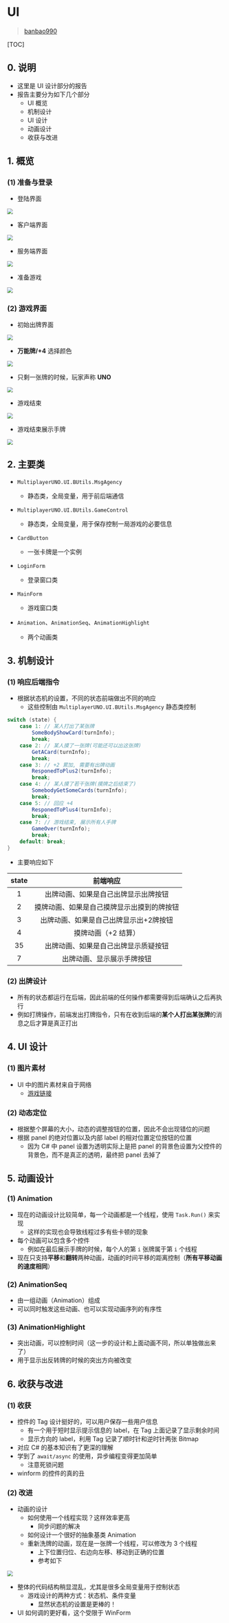 # UI

> [banbao990](https://github.com/banbao990)



[TOC]



## 0. 说明

+ 这里是 UI 设计部分的报告
+ 报告主要分为如下几个部分
    + UI 概览
    + 机制设计
    + UI 设计
    + 动画设计
    + 收获与改进



## 1. 概览

### (1) 准备与登录

+ 登陆界面

<img src="img/UI-LoginForm-ChoosePlayerKind.png" style="zoom:80%;" />

+ 客户端界面

<img src="img/UI-LoginForm-Client.png" style="zoom:80%;" />

+ 服务端界面

<img src="img/UI-LoginForm-Server.png" style="zoom:80%;" />

+ 准备游戏

<img src="img/UI-LoginForm-Ready.png" style="zoom:80%;" />



### (2) 游戏界面

+ 初始出牌界面

<img src="img/UI-Game-Start.png" style="zoom:80%;" />

+ **万能牌/+4** 选择颜色

<img src="img/UI-Game-ChooseColor.png" style="zoom:80%;" />

+ 只剩一张牌的时候，玩家声称 **UNO**

<img src="img/UI-Game-UNO.png" style="zoom:80%;" />

+ 游戏结束

<img src="img/UI-Game-GameOver.png" style="zoom:80%;" />

+ 游戏结束展示手牌

<img src="img/UI-Game-GameOverShowCards.png" style="zoom:80%;" />



## 2. 主要类

+  `MultiplayerUNO.UI.BUtils.MsgAgency`
    + 静态类，全局变量，用于前后端通信
+  `MultiplayerUNO.UI.BUtils.GameControl`
    + 静态类，全局变量，用于保存控制一局游戏的必要信息
+  `CardButton`
    +  一张卡牌是一个实例

+  `LoginForm`
    +  登录窗口类

+  `MainForm`
    +  游戏窗口类

+  `Animation`、`AnimationSeq`、`AnimationHighlight`
    +  两个动画类




## 3. 机制设计

### (1) 响应后端指令

+ 根据状态机的设置，不同的状态前端做出不同的响应
    + 这些控制由 `MultiplayerUNO.UI.BUtils.MsgAgency` 静态类控制

```c#
switch (state) {
    case 1: // 某人打出了某张牌
        SomeBodyShowCard(turnInfo);
        break;
    case 2: // 某人摸了一张牌(可能还可以出这张牌)
        GetACard(turnInfo);
        break;
    case 3: // +2 累加, 需要有出牌动画
        ResponedToPlus2(turnInfo);
        break;
    case 4: // 某人摸了若干张牌(摸牌之后结束了)
        SomebodyGetSomeCards(turnInfo);
        break;
    case 5: // 回应 +4
        ResponedToPlus4(turnInfo);
        break;
    case 7: // 游戏结束, 展示所有人手牌
        GameOver(turnInfo);
        break;
    default: break;
}
```

+ 主要响应如下

| state |                  前端响应                  |
| :---: | :----------------------------------------: |
|   1   |    出牌动画、如果是自己出牌显示出牌按钮    |
|   2   | 摸牌动画、如果是自己摸牌显示出摸到的牌按钮 |
|   3   |   出牌动画、如果是自己出牌显示出+2牌按钮   |
|   4   |            摸牌动画（+2 结算）             |
|  35   |    出牌动画、如果是自己出牌显示质疑按钮    |
|   7   |         出牌动画、显示展示手牌按钮         |



### (2) 出牌设计

+ 所有的状态都运行在后端，因此前端的任何操作都需要得到后端确认之后再执行
+ 例如打牌操作，前端发出打牌指令，只有在收到后端的**某个人打出某张牌**的消息之后才算是真正打出



## 4. UI 设计

### (1) 图片素材

+ UI 中的图片素材来自于网络
    + [游戏链接](http://web.4399.com/h5/stat/xyx.php?target=uno)



### (2) 动态定位

+ 根据整个屏幕的大小，动态的调整按钮的位置，因此不会出现错位的问题
+ 根据 panel 的绝对位置以及内部 label 的相对位置定位按钮的位置
    + 因为 C# 中 panel 设置为透明实际上是把 panel 的背景色设置为父控件的背景色，而不是真正的透明，最终把 panel 去掉了



## 5. 动画设计

### (1) Animation

+ 现在的动画设计比较简单，每一个动画都是一个线程，使用 `Task.Run()` 来实现
    + 这样的实现也会导致线程过多有些卡顿的现象
+ 每个动画可以包含多个控件
    + 例如在最后展示手牌的时候，每个人的第 `i` 张牌属于第 `i` 个线程
+ 现在只支持**平移**和**翻转**两种动画，动画的时间平移的距离控制（**所有平移动画的速度相同**）



### (2) AnimationSeq

+ 由一组动画（Animation）组成
+ 可以同时触发这些动画、也可以实现动画序列的有序性



### (3) AnimationHighlight

+ 突出动画，可以控制时间（这一步的设计和上面动画不同，所以单独做出来了）
+ 用于显示出反转牌的时候的突出方向被改变



## 6. 收获与改进

### (1) 收获

+ 控件的 Tag 设计挺好的，可以用户保存一些用户信息
    + 有一个用于短时显示提示信息的 label，在 Tag 上面记录了显示剩余时间
    + 显示方向的 label，利用 Tag 记录了顺时针和逆时针两张 Bitmap
+ 对应 C# 的基本知识有了更深的理解
+ 学到了 `await/async` 的使用，异步编程变得更加简单
    + 注意死锁问题
+ winform 的控件的真的丑



### (2) 改进

+ 动画的设计
    + 如何使用一个线程实现？这样效率更高
        + 同步问题的解决
    + 如何设计一个很好的抽象基类 Animation
    + 重新洗牌的动画，现在是一张牌一个线程，可以修改为 3 个线程
        + 上下位置归位、右边向左移、移动到正确的位置
        + 参考如下

<img src="img/UI-Reorganization.gif" style="zoom:80%;" />

+ 整体的代码结构稍显混乱，尤其是很多全局变量用于控制状态
    + 游戏设计的两种方式：状态机、条件变量
        + 显然状态机的设置是更棒的！
+ UI 如何调的更好看，这个受限于 WinForm
